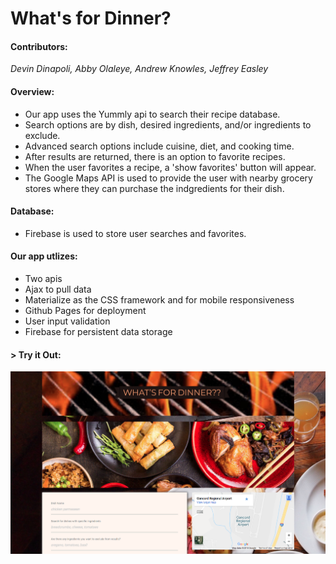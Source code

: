 # What's for Dinner?

#### Contributors: 
_Devin Dinapoli, Abby Olaleye, Andrew Knowles, Jeffrey Easley_

#### Overview:
* Our app uses the Yummly api to search their recipe database. 
* Search options are by dish, desired ingredients, and/or ingredients to exclude.  
* Advanced search options include cuisine, diet, and cooking time.
* After results are returned, there is an option to favorite recipes.  
* When the user favorites a recipe, a 'show favorites' button will appear.
* The Google Maps API is used to provide the user with nearby grocery stores where they can purchase the indgredients for their dish.

#### Database:
* Firebase is used to store user searches and favorites.

#### Our app utlizes: 
* Two apis
* Ajax to pull data
* Materialize as the CSS framework and for mobile responsiveness
* Github Pages for deployment
* User input validation
* Firebase for persistent data storage

#### > __Try it Out:__

[![What's for Dinner](assets/images/whatsfordinner.png)](https://aolaleye.github.io/whats-for-dinner/)